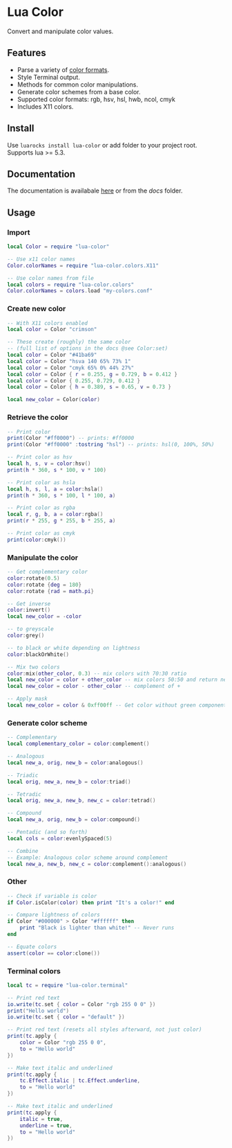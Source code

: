 # Lua Color

Convert and manipulate color values.

## Features

- Parse a variety of [color formats](https://firanel.github.io/lua-color/classes/Color.html#Color:set).
- Style Terminal output.
- Methods for common color manipulations.
- Generate color schemes from a base color.
- Supported color formats: rgb, hsv, hsl, hwb, ncol, cmyk
- Includes X11 colors.

## Install

Use `luarocks install lua-color` or add folder to your project root.  
Supports lua >= 5.3.

## Documentation

The documentation is availabale [here](https://firanel.github.io/lua-color/index.html)
or from the *docs* folder.

## Usage

### Import
```lua
local Color = require "lua-color"

-- Use x11 color names
Color.colorNames = require "lua-color.colors.X11"

-- Use color names from file
local colors = require "lua-color.colors"
Color.colorNames = colors.load "my-colors.conf"
```

### Create new color
```lua
-- With X11 colors enabled
local color = Color "crimson"

-- These create (roughly) the same color
-- (full list of options in the docs @see Color:set)
local color = Color "#41ba69"
local color = Color "hsva 140 65% 73% 1"
local color = Color "cmyk 65% 0% 44% 27%"
local color = Color { r = 0.255, g = 0.729, b = 0.412 }
local color = Color { 0.255, 0.729, 0.412 }
local color = Color { h = 0.389, s = 0.65, v = 0.73 }

local new_color = Color(color)
```

### Retrieve the color
```lua
-- Print color
print(Color "#ff0000") -- prints: #ff0000
print(Color "#ff0000" :tostring "hsl") -- prints: hsl(0, 100%, 50%)

-- Print color as hsv
local h, s, v = color:hsv()
print(h * 360, s * 100, v * 100)

-- Print color as hsla
local h, s, l, a = color:hsla()
print(h * 360, s * 100, l * 100, a)

-- Print color as rgba
local r, g, b, a = color:rgba()
print(r * 255, g * 255, b * 255, a)

-- Print color as cmyk
print(color:cmyk())
```

### Manipulate the color
```lua
-- Get complementary color
color:rotate(0.5)
color:rotate {deg = 180}
color:rotate {rad = math.pi}

-- Get inverse
color:invert()
local new_color = -color

-- to greyscale
color:grey()

-- to black or white depending on lightness
color:blackOrWhite()

-- Mix two colors
color:mix(other_color, 0.3) -- mix colors with 70:30 ratio
local new_color = color + other_color -- mix colors 50:50 and return new
local new_color = color - other_color -- complement of +

-- Apply mask
local new_color = color & 0xff00ff -- Get color without green component
```

### Generate color scheme
``` lua
-- Complementary
local complementary_color = color:complement()

-- Analogous
local new_a, orig, new_b = color:analogous()

-- Triadic
local orig, new_a, new_b = color:triad()

-- Tetradic
local orig, new_a, new_b, new_c = color:tetrad()

-- Compound
local new_a, orig, new_b = color:compound()

-- Pentadic (and so forth)
local cols = color:evenlySpaced(5)

-- Combine
-- Example: Analogous color scheme around complement
local new_a, new_b, new_c = color:complement():analogous()
```

### Other
```lua
-- Check if variable is color
if Color.isColor(color) then print "It's a color!" end

-- Compare lightness of colors
if Color "#000000" > Color "#ffffff" then
    print "Black is lighter than white!" -- Never runs
end

-- Equate colors
assert(color == color:clone())
```

### Terminal colors
```lua
local tc = require "lua-color.terminal"

-- Print red text
io.write(tc.set { color = Color "rgb 255 0 0" })
print("Hello world")
io.write(tc.set { color = "default" })

-- Print red text (resets all styles afterward, not just color)
print(tc.apply {
    color = Color "rgb 255 0 0",
    to = "Hello world"
})

-- Make text italic and underlined
print(tc.apply {
    tc.Effect.italic | tc.Effect.underline,
    to = "Hello world"
})

-- Make text italic and underlined
print(tc.apply {
    italic = true,
    underline = true,
    to = "Hello world"
})
```
